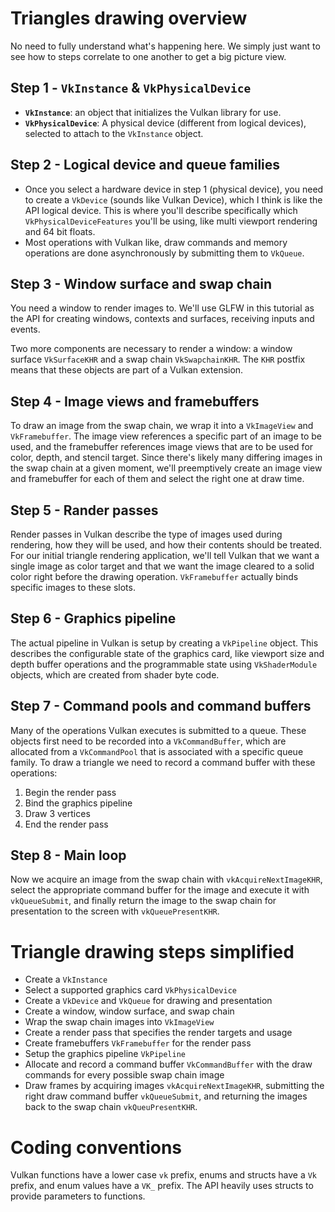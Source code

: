 # Triangles drawing overview

No need to fully understand what's happening here. We simply just want to see how to steps correlate to one another to get a big picture view.

## **Step 1** - `VkInstance` & `VkPhysicalDevice`
- **`VkInstance`**: an object that initializes the Vulkan library for use.
- **`VkPhysicalDevice`**: A physical device (different from logical devices), selected to attach to the `VkInstance` object.

## **Step 2** - Logical device and queue families
- Once you select a hardware device in step 1 (physical device), you need to create a `VkDevice` (sounds like Vulkan Device), which I think is like the API logical device. This is where you'll describe specifically which `VkPhysicalDeviceFeatures` you'll be using, like multi viewport rendering and 64 bit floats.
- Most operations with Vulkan like, draw commands and memory operations are done asynchronously by submitting them to `VkQueue`.

## **Step 3** - Window surface and swap chain
You need a window to render images to. We'll use GLFW in this tutorial as the API for creating windows, contexts and surfaces, receiving inputs and events.

Two more components are necessary to render a window: a window surface `VkSurfaceKHR` and a swap chain `VkSwapchainKHR`. The `KHR` postfix means that these objects are part of a Vulkan extension.

## **Step 4** - Image views and framebuffers
To draw an image from the swap chain, we wrap it into a `VkImageView` and `VkFramebuffer`. The image view references a specific part of an image to be used, and the framebuffer references image views that are to be used for color, depth, and stencil target. Since there's likely many differing images in the swap chain at a given moment, we'll preemptively create an image view and framebuffer for each of them and select the right one at draw time.

## **Step 5** - Rander passes
Render passes in Vulkan describe the type of images used during rendering, how they will be used, and how their contents should be treated. For our initial triangle rendering application, we'll tell Vulkan that we want a single image as color target and that we want the image cleared to a solid color right before the drawing operation. `VkFramebuffer` actually binds specific images to these slots.

## **Step 6** - Graphics pipeline
The actual pipeline in Vulkan is setup by creating a `VkPipeline` object. This describes the configurable state of the graphics card, like viewport size and depth buffer operations and the programmable state using `VkShaderModule` objects, which are created from shader byte code.

## **Step 7** - Command pools and command buffers
Many of the operations Vulkan executes is submitted to a queue. These objects first need to be recorded into a `VkCommandBuffer`, which are allocated from a `VkCommandPool` that is associated with a specific queue family. To draw a triangle we need to record a command buffer with these operations:
1. Begin the render pass
2. Bind the graphics pipeline
3. Draw 3 vertices
4. End the render pass

## **Step 8** - Main loop
Now we acquire an image from the swap chain with `vkAcquireNextImageKHR`, select the appropriate command buffer for the image and execute it with `vkQueueSubmit`, and finally return the image to the swap chain for presentation to the screen with `vkQueuePresentKHR`.

# Triangle drawing steps simplified
- Create a `VkInstance`
- Select a supported graphics card `VkPhysicalDevice`
- Create a `VkDevice` and `VkQueue` for drawing and presentation
- Create a window, window surface, and swap chain
- Wrap the swap chain images into `VkImageView`
- Create a render pass that specifies the render targets and usage
- Create framebuffers `VkFramebuffer` for the render pass
- Setup the graphics pipeline `VkPipeline`
- Allocate and record a command buffer `VkCommandBuffer` with the draw commands for every possible swap chain image
- Draw frames by acquiring images `vkAcquireNextImageKHR`, submitting the right draw command buffer `vkQueueSubmit`, and returning the images back to the swap chain `vkQueuPresentKHR`.

# Coding conventions

Vulkan functions have a lower case `vk` prefix, enums and structs have a `Vk` prefix, and enum values have a `VK_` prefix. The API heavily uses structs to provide parameters to functions.
